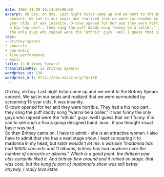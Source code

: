 ```yaml
---
date: 2001-11-29 10:14:04+00:00
excerpt: Oh boy, oh boy. Last night kstar came up and we went to the Britney Spears
  concert. We sat in our seats and realized that we were surrounded by screaming 13
  year olds. It was insanity. O-town opened for her and they were horrible. They had
  a hip hop part.. they sang the puff daddy song "wanna be a baller," it was funny
  the only guys who rapped were the "ethnic" guys. well I guess that isn't...
tags:
- britney-spears
- concerts
- pop-music
- live-performance
- music
title: Is Britney Spears?
translationKey: Is Britney Spears?
wordpress_id: 138
wordpress_url: http://new.nata2.org/?p=138
---
```


Oh boy, oh boy. Last night kstar came up and we went to the Britney Spears concert. We sat in our seats and realized that we were surrounded by screaming 13 year olds. It was insanity. <br/>O-town opened for her and they were horrible. They had a hip hop part.. they sang the puff daddy song "wanna be a baller," it was funny the only guys who rapped were the "ethnic" guys. well I guess that isn't funny. it is sad to see such a focus group designed band. man.. if you thought visual basic was bad...<br/>
So then Britney came on. I have to admit - she is an attractive women. I also have to admit that she has a neat stage show. I kept comparing it to madonna in my head, but k*star wouldn't let me. k was like "madonna has had 10000 concerts and 11 albums, britney has had nowhere near the number of concerts or albums." Which is a good point. the thriteen year olds certainly liked it. And britney flew around and it rained on stage. that was cool. but the kung fu part of madonna's show was still better.<br/>
anyway, I really love k*star.